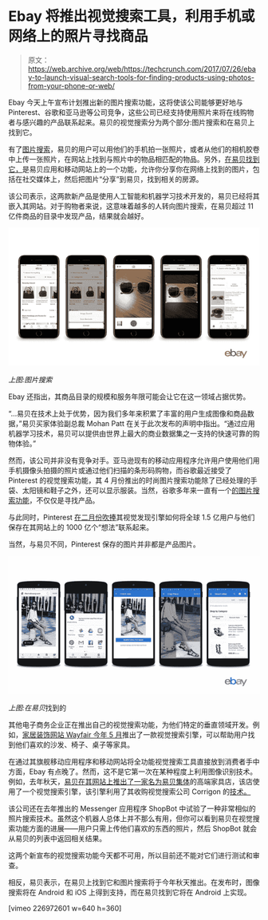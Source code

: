 # Ebay 将推出视觉搜索工具，利用手机或网络上的照片寻找商品

> 原文：<https://web.archive.org/web/https://techcrunch.com/2017/07/26/ebay-to-launch-visual-search-tools-for-finding-products-using-photos-from-your-phone-or-web/>

Ebay 今天上午宣布计划推出新的图片搜索功能，这将使该公司能够更好地与 Pinterest、谷歌和亚马逊等公司竞争，这些公司已经支持使用照片来将在线购物者与感兴趣的产品联系起来。易贝的视觉搜索分为两个部分:图片搜索和在易贝上找到它。

有了[图片搜索](https://web.archive.org/web/20230305215722/https://www.ebayinc.com/stories/news/ebay-powers-searching-and-shopping-with-images-on-mobile-devices/)，易贝的用户可以用他们的手机拍一张照片，或者从他们的相机胶卷中上传一张照片，在网站上找到与照片中的物品相匹配的物品。另外，[在易贝找到它，](https://web.archive.org/web/20230305215722/https://www.ebayinc.com/stories/news/find-it-on-ebay-using-pictures-instead-of-words/)是易贝应用和移动网站上的一个功能，允许你分享你在网络上找到的图片，包括在社交媒体上，然后把图片“分享”到易贝，找到相关的房源。

该公司表示，这两款新产品是使用人工智能和机器学习技术开发的，易贝已经将其嵌入其网站。对于购物者来说，这意味着越多的人转向图片搜索，在易贝超过 11 亿件商品的目录中发现产品，结果就会越好。

![](img/86c81f43db46c092a19751ec4253c9f4.png)

*上图:图片搜索*

Ebay 还指出，其商品目录的规模和服务年限可能会让它在这一领域占据优势。

“…易贝在技术上处于优势，因为我们多年来积累了丰富的用户生成图像和商品数据，”易贝买家体验副总裁 Mohan Patt 在关于此次发布的声明中指出。“通过应用机器学习技术，易贝可以提供由世界上最大的商业数据集之一支持的快速可靠的购物体验。”

然而，该公司并非没有竞争对手。亚马逊现有的移动应用程序允许用户使用他们用手机摄像头拍摄的照片或通过他们扫描的条形码购物，而谷歌最近接受了 Pinterest 的视觉搜索功能，其 4 月份推出的时尚图片搜索功能除了已经处理的手袋、太阳镜和鞋子之外，还可以显示服装。当然，谷歌多年来一直有一个[的图片搜索功能](https://web.archive.org/web/20230305215722/https://support.google.com/websearch/answer/1325808?hl=en)，不仅仅是寻找产品。

与此同时，Pinterest [在二月份吹捧](https://web.archive.org/web/20230305215722/https://medium.com/@Pinterest_Engineering/introducing-the-future-of-visual-discovery-on-pinterest-48fb469b0d67)其视觉发现引擎如何将全球 1.5 亿用户与他们保存在其网站上的 1000 亿个“想法”联系起来。

当然，与易贝不同，Pinterest 保存的图片并非都是产品图片。

![](img/00413c7ed7926a06ad588ecef54c0888.png)

*上图:在易贝*找到的

其他电子商务企业正在推出自己的视觉搜索功能，为他们特定的垂直领域开发。例如，[家居装饰网站 Wayfair 今年 5 月](https://web.archive.org/web/20230305215722/https://techcrunch.com/2017/05/16/wayfair-takes-on-pinterest-with-its-own-visual-search-engine-for-home-furnishings/)推出了一款视觉搜索引擎，可以帮助用户找到他们喜欢的沙发、椅子、桌子等家具。

在通过其旗舰移动应用程序和移动网站将全功能视觉搜索工具直接放到消费者手中方面，Ebay 有点晚了。然而，这不是它第一次在某种程度上利用图像识别技术。例如，去年秋天，[易贝在其网站上推出了一家名为易贝集体](https://web.archive.org/web/20230305215722/https://techcrunch.com/2016/10/17/ebays-new-high-end-furniture-shop-ebay-collective-includes-a-visual-search-engine/)的高端家具店，该店使用了一个视觉搜索引擎，该引擎利用了其收购视觉搜索公司 Corrigon 的[技术。](https://web.archive.org/web/20230305215722/https://techcrunch.com/2016/10/05/ebay-acquires-visual-search-engine-corrigon-reportedly-for-30m/)

该公司还在去年推出的 Messenger 应用程序 ShopBot 中试验了一种非常相似的照片搜索技术。虽然这个机器人总体上并不那么有用，但你可以看到易贝在视觉搜索功能方面的进展——用户只需上传他们喜欢的东西的照片，然后 ShopBot 就会从易贝的列表中返回相关结果。

这两个新宣布的视觉搜索功能今天都不可用，所以目前还不能对它们进行测试和审查。

相反，易贝表示，在易贝上找到它和图片搜索将于今年秋天推出。在发布时，图像搜索将在 Android 和 iOS 上得到支持，而在易贝找到它将在 Android 上实现。

[vimeo 226972601 w=640 h=360]